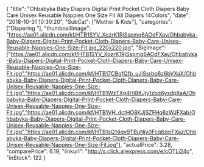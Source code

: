 {
	"title": "Ohbabyka Baby Diapers Digital Print Pocket Cloth Diapers Baby Care Unisex Reusable Nappies One Size Fit All Diapers 14Colors",
	"date": "2018-10-31 10:30:20",
	"SubCat": ["Mother & Kids"],
	"categories": ["Diapering "],
	"thumbnailImage": "https://ae01.alicdn.com/kf/HTB1SYV_XozrK1RjSspmq6AOdFXay/Ohbabyka-Baby-Diapers-Digital-Print-Pocket-Cloth-Diapers-Baby-Care-Unisex-Reusable-Nappies-One-Size-Fit.jpg_220x220.jpg",
	"BigImage": ["https://ae01.alicdn.com/kf/HTB1SYV_XozrK1RjSspmq6AOdFXay/Ohbabyka-Baby-Diapers-Digital-Print-Pocket-Cloth-Diapers-Baby-Care-Unisex-Reusable-Nappies-One-Size-Fit.jpg","https://ae01.alicdn.com/kf/HTB17CBgfQfb_uJjSsrbq6z6bVXaX/Ohbabyka-Baby-Diapers-Digital-Print-Pocket-Cloth-Diapers-Baby-Care-Unisex-Reusable-Nappies-One-Size-Fit.jpg","https://ae01.alicdn.com/kf/HTB1WzTXg4HI8KJjy1zbq6yxdpXaA/Ohbabyka-Baby-Diapers-Digital-Print-Pocket-Cloth-Diapers-Baby-Care-Unisex-Reusable-Nappies-One-Size-Fit.jpg","https://ae01.alicdn.com/kf/HTB1VH_dctHO8KJjSZFHq6zWJFXab/Ohbabyka-Baby-Diapers-Digital-Print-Pocket-Cloth-Diapers-Baby-Care-Unisex-Reusable-Nappies-One-Size-Fit.jpg","https://ae01.alicdn.com/kf/HTB1sQ14qv9TBuNjy0Fcq6zeiFXaz/Ohbabyka-Baby-Diapers-Digital-Print-Pocket-Cloth-Diapers-Baby-Care-Unisex-Reusable-Nappies-One-Size-Fit.jpg"],
	"actualPrice": 3.28,
	"comparePrice": 6.19,
	"linkurl": "http://s.click.aliexpress.com/e/cOTLi24o",
	"inStock": 122
}
